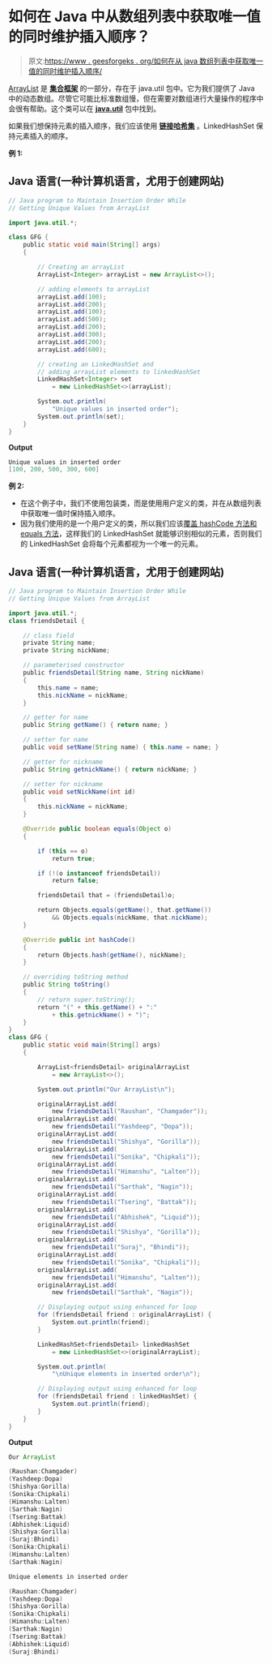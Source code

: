 # 如何在 Java 中从数组列表中获取唯一值的同时维护插入顺序？

> 原文:[https://www . geesforgeks . org/如何在从 java 数组列表中获取唯一值的同时维护插入顺序/](https://www.geeksforgeeks.org/how-to-maintain-insertion-order-while-getting-unique-values-from-arraylist-in-java/)

[ArrayList](https://www.geeksforgeeks.org/arraylist-in-java/) 是 [**集合框架**](https://www.geeksforgeeks.org/collections-in-java-2/) 的一部分，存在于 java.util 包中。它为我们提供了 Java 中的动态数组。尽管它可能比标准数组慢，但在需要对数组进行大量操作的程序中会很有帮助。这个类可以在 [**java.util**](https://www.geeksforgeeks.org/java-util-package-java/) 包中找到。

如果我们想保持元素的插入顺序，我们应该使用 [**链接哈希集**](https://www.geeksforgeeks.org/linkedhashset-in-java-with-examples/) 。LinkedHashSet 保持元素插入的顺序。

**例 1:**

## Java 语言(一种计算机语言，尤用于创建网站)

```java
// Java program to Maintain Insertion Order While
// Getting Unique Values from ArrayList

import java.util.*;

class GFG {
    public static void main(String[] args)
    {

        // Creating an arrayList
        ArrayList<Integer> arrayList = new ArrayList<>();

        // adding elements to arrayList
        arrayList.add(100);
        arrayList.add(200);
        arrayList.add(100);
        arrayList.add(500);
        arrayList.add(200);
        arrayList.add(300);
        arrayList.add(200);
        arrayList.add(600);

        // creating an LinkedHashSet and
        // adding arrayList elements to linkedHashSet
        LinkedHashSet<Integer> set
            = new LinkedHashSet<>(arrayList);

        System.out.println(
            "Unique values in inserted order");
        System.out.println(set);
    }
}
```

**Output**

```java
Unique values in inserted order
[100, 200, 500, 300, 600]
```

**例 2:**

*   在这个例子中，我们不使用包装类，而是使用用户定义的类，并在从数组列表中获取唯一值时保持插入顺序。
*   因为我们使用的是一个用户定义的类，所以我们应该[覆盖 hashCode 方法和 equals 方法](https://www.geeksforgeeks.org/override-equalsobject-hashcode-method/)，这样我们的 LinkedHashSet 就能够识别相似的元素，否则我们的 LinkedHashSet 会将每个元素都视为一个唯一的元素。

## Java 语言(一种计算机语言，尤用于创建网站)

```java
// Java program to Maintain Insertion Order While
// Getting Unique Values from ArrayList

import java.util.*;
class friendsDetail {

    // class field
    private String name;
    private String nickName;

    // parameterised constructor
    public friendsDetail(String name, String nickName)
    {
        this.name = name;
        this.nickName = nickName;
    }

    // getter for name
    public String getName() { return name; }

    // setter for name
    public void setName(String name) { this.name = name; }

    // getter for nickname
    public String getnickName() { return nickName; }

    // setter for nickname
    public void setNickName(int id)
    {
        this.nickName = nickName;
    }

    @Override public boolean equals(Object o)
    {

        if (this == o)
            return true;

        if (!(o instanceof friendsDetail))
            return false;

        friendsDetail that = (friendsDetail)o;

        return Objects.equals(getName(), that.getName())
            && Objects.equals(nickName, that.nickName);
    }

    @Override public int hashCode()
    {
        return Objects.hash(getName(), nickName);
    }

    // overriding toString method
    public String toString()
    {
        // return super.toString();
        return "(" + this.getName() + ":"
            + this.getnickName() + ")";
    }
}
class GFG {
    public static void main(String[] args)
    {

        ArrayList<friendsDetail> originalArrayList
            = new ArrayList<>();

        System.out.println("Our ArrayList\n");

        originalArrayList.add(
            new friendsDetail("Raushan", "Chamgader"));
        originalArrayList.add(
            new friendsDetail("Yashdeep", "Dopa"));
        originalArrayList.add(
            new friendsDetail("Shishya", "Gorilla"));
        originalArrayList.add(
            new friendsDetail("Sonika", "Chipkali"));
        originalArrayList.add(
            new friendsDetail("Himanshu", "Lalten"));
        originalArrayList.add(
            new friendsDetail("Sarthak", "Nagin"));
        originalArrayList.add(
            new friendsDetail("Tsering", "Battak"));
        originalArrayList.add(
            new friendsDetail("Abhishek", "Liquid"));
        originalArrayList.add(
            new friendsDetail("Shishya", "Gorilla"));
        originalArrayList.add(
            new friendsDetail("Suraj", "Bhindi"));
        originalArrayList.add(
            new friendsDetail("Sonika", "Chipkali"));
        originalArrayList.add(
            new friendsDetail("Himanshu", "Lalten"));
        originalArrayList.add(
            new friendsDetail("Sarthak", "Nagin"));

        // Displaying output using enhanced for loop
        for (friendsDetail friend : originalArrayList) {
            System.out.println(friend);
        }

        LinkedHashSet<friendsDetail> linkedHashSet
            = new LinkedHashSet<>(originalArrayList);

        System.out.println(
            "\nUnique elements in inserted order\n");

        // Displaying output using enhanced for loop
        for (friendsDetail friend : linkedHashSet) {
            System.out.println(friend);
        }
    }
}
```

**Output**

```java
Our ArrayList

(Raushan:Chamgader)
(Yashdeep:Dopa)
(Shishya:Gorilla)
(Sonika:Chipkali)
(Himanshu:Lalten)
(Sarthak:Nagin)
(Tsering:Battak)
(Abhishek:Liquid)
(Shishya:Gorilla)
(Suraj:Bhindi)
(Sonika:Chipkali)
(Himanshu:Lalten)
(Sarthak:Nagin)

Unique elements in inserted order

(Raushan:Chamgader)
(Yashdeep:Dopa)
(Shishya:Gorilla)
(Sonika:Chipkali)
(Himanshu:Lalten)
(Sarthak:Nagin)
(Tsering:Battak)
(Abhishek:Liquid)
(Suraj:Bhindi)
```